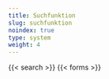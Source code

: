 ```yaml
---
title: Suchfunktion
slug: suchfunktion
noindex: true
type: system
weight: 4
---
```

{{< search >}}
{{< forms >}}